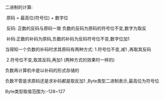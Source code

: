 二进制的计算: 

​		原码 =  最高位(符号位) + 数字位

​		反码: 正数的反码与原码一致      负数的反码为原码的符号位不变,数字为取反

​        补码:正数的补码为原码,负数的补码为反码符号位不变,数字位加1 

  当得知一个负数的补码时求其原码有两种方式:
         1.符号位不变,减1 ,再取其反码

​          2.符号位不变,取其反码,再加1 (两种方式的效果时一样的)

   负数再计算机中是以补码的形式存储的

负数不管是求原码还是求补码都是取反加1 ,Byte类型二进制表示,最高位为符号位

Byte类型取值范围为:-128~127

